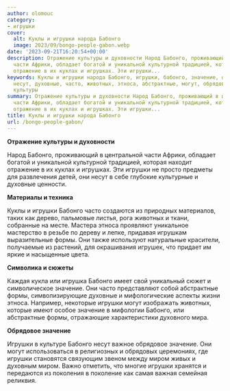 ```yaml
---
author: olomouc
category:
- игрушки
cover:
  alt: Куклы и игрушки народа Бабонго
  image: 2023/09/bongo-people-gabon.webp
date: '2023-09-21T16:20:54+00:00'
description: Отражение культуры и духовности Народ Бабонго, проживающий в центральной
  части Африки, обладает богатой и уникальной культурной традицией, которая находит
  отражение в их куклах и игрушках. Эти игрушки...
keywords: Куклы и игрушки народа Бабонго, игрушки, бабонго, значение, формы, отражение,
  несут, духовные, часто, животных, этноса, абстрактные, могут, обрядовое, миром,
  культуры
summary: Отражение культуры и духовности Народ Бабонго, проживающий в центральной
  части Африки, обладает богатой и уникальной культурной традицией, которая находит
  отражение в их куклах и игрушках. Эти игрушки...
title: Куклы и игрушки народа Бабонго
url: /bongo-people-gabon/
---
```


**Отражение культуры и духовности**

Народ Бабонго, проживающий в центральной части Африки, обладает богатой и уникальной культурной традицией, которая находит отражение в их куклах и игрушках. Эти игрушки не просто предметы для развлечения детей, они несут в себе глубокие культурные и духовные ценности.

**Материалы и техника**

Куклы и игрушки Бабонго часто создаются из природных материалов, таких как дерево, пальмовые листья, рога животных и ткани, собранные на месте. Мастера этноса проявляют уникальное мастерство в резьбе по дереву и лепке, придавая игрушкам выразительные формы. Они также используют натуральные красители, получаемые из растений, для окрашивания игрушек, что придает им яркие и насыщенные цвета.

**Символика и сюжеты**

Каждая кукла или игрушка Бабонго имеет свой уникальный сюжет и символическое значение. Они часто представляют собой абстрактные формы, символизирующие духовные и мифологические аспекты жизни этноса. Например, некоторые игрушки могут изображать животных, которые имеют особое значение в мифологии Бабонго, или абстрактные формы, отражающие характеристики духовного мира.

**Обрядовое значение**

Игрушки в культуре Бабонго несут важное обрядовое значение. Они могут использоваться в религиозных и обрядовых церемониях, где игрушки становятся связующим звеном между миром живых и духовным миром. Важно отметить, что многие игрушки хранятся и передаются из поколения в поколение как самая важная семейная реликвия.